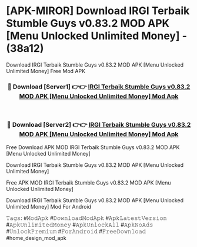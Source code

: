 # [APK-MIROR] Download IRGI Terbaik Stumble Guys v0.83.2 MOD APK [Menu Unlocked Unlimited Money] - (38a12)
Download IRGI Terbaik Stumble Guys v0.83.2 MOD APK [Menu Unlocked Unlimited Money] Free Mod APK

<div align="center">
<h3>🔴 Download [Server1] 👉👉 <a href="https://apk-comot.site?title=IRGI_Terbaik_Stumble_Guys_v0.83.2_MOD_APK_[Menu_Unlocked_Unlimited_Money]">IRGI Terbaik Stumble Guys v0.83.2 MOD APK [Menu Unlocked Unlimited Money] Mod Apk</a></h3><br>

<h3>🔴 Download [Server2] 👉👉 <a href="https://apk-comot.site?title=IRGI_Terbaik_Stumble_Guys_v0.83.2_MOD_APK_[Menu_Unlocked_Unlimited_Money]">IRGI Terbaik Stumble Guys v0.83.2 MOD APK [Menu Unlocked Unlimited Money] Mod Apk</a></h3>
</div>


Free Download APK MOD IRGI Terbaik Stumble Guys v0.83.2 MOD APK [Menu Unlocked Unlimited Money]

Download IRGI Terbaik Stumble Guys v0.83.2 MOD APK [Menu Unlocked Unlimited Money] 

Free APK MOD IRGI Terbaik Stumble Guys v0.83.2 MOD APK [Menu Unlocked Unlimited Money] 

Download IRGI Terbaik Stumble Guys v0.83.2 MOD APK [Menu Unlocked Unlimited Money] Mod For Android

𝚃𝚊𝚐𝚜: #𝙼𝚘𝚍𝙰𝚙𝚔 #𝙳𝚘𝚠𝚗𝚕𝚘𝚊𝚍𝙼𝚘𝚍𝙰𝚙𝚔 #𝙰𝚙𝚔𝙻𝚊𝚝𝚎𝚜𝚝𝚅𝚎𝚛𝚜𝚒𝚘𝚗 #𝙰𝚙𝚔𝚄𝚗𝚕𝚒𝚖𝚒𝚝𝚎𝚍𝙼𝚘𝚗𝚎𝚢 #𝙰𝚙𝚔𝚄𝚗𝚕𝚘𝚌𝚔𝙰𝚕𝚕 #𝙰𝚙𝚔𝙽𝚘𝙰𝚍𝚜 #𝚄𝚗𝚕𝚘𝚌𝚔𝙿𝚛𝚎𝚖𝚒𝚞𝚖 #𝙵𝚘𝚛𝙰𝚗𝚍𝚛𝚘𝚒𝚍 #𝙵𝚛𝚎𝚎𝙳𝚘𝚠𝚗𝚕𝚘𝚊𝚍 #home_design_mod_apk